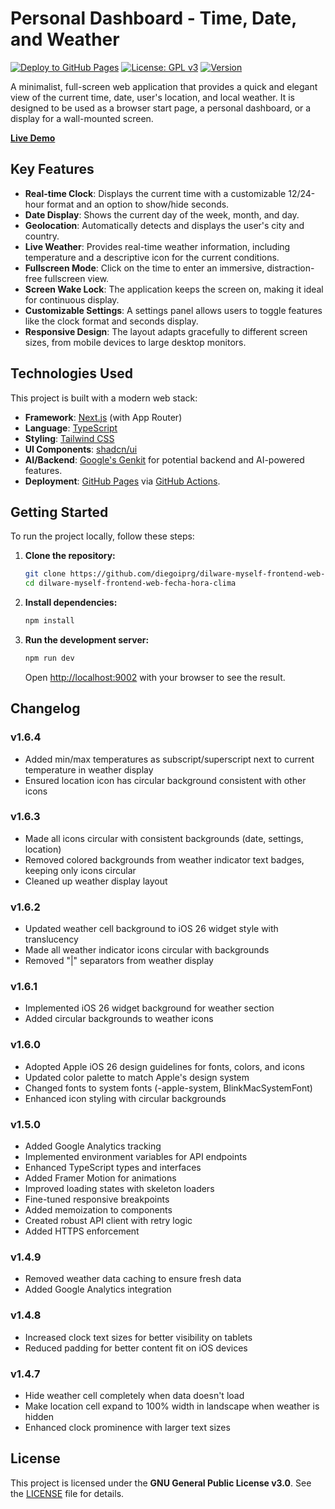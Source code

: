 # Personal Dashboard - Time, Date, and Weather

[![Deploy to GitHub Pages](https://github.com/diegoiprg/dilware-myself-frontend-web-fecha-hora-clima/actions/workflows/deploy-gh-pages.yml/badge.svg?branch=main)](https://github.com/diegoiprg/dilware-myself-frontend-web-fecha-hora-clima/actions/workflows/deploy-gh-pages.yml)
[![License: GPL v3](https://img.shields.io/badge/License-GPLv3-blue.svg)](https://www.gnu.org/licenses/gpl-3.0)
[![Version](https://img.shields.io/badge/version-v1.6.4-blue.svg)](./package.json)

A minimalist, full-screen web application that provides a quick and elegant view of the current time, date, user's location, and local weather. It is designed to be used as a browser start page, a personal dashboard, or a display for a wall-mounted screen.

[**Live Demo**](https://diegoiprg.github.io/dilware-myself-frontend-web-fecha-hora-clima/)

## Key Features

- **Real-time Clock**: Displays the current time with a customizable 12/24-hour format and an option to show/hide seconds.
- **Date Display**: Shows the current day of the week, month, and day.
- **Geolocation**: Automatically detects and displays the user's city and country.
- **Live Weather**: Provides real-time weather information, including temperature and a descriptive icon for the current conditions.
- **Fullscreen Mode**: Click on the time to enter an immersive, distraction-free fullscreen view.
- **Screen Wake Lock**: The application keeps the screen on, making it ideal for continuous display.
- **Customizable Settings**: A settings panel allows users to toggle features like the clock format and seconds display.
- **Responsive Design**: The layout adapts gracefully to different screen sizes, from mobile devices to large desktop monitors.

## Technologies Used

This project is built with a modern web stack:

- **Framework**: [Next.js](https://nextjs.org/) (with App Router)
- **Language**: [TypeScript](https://www.typescriptlang.org/)
- **Styling**: [Tailwind CSS](https://tailwindcss.com/)
- **UI Components**: [shadcn/ui](https://ui.shadcn.com/)
- **AI/Backend**: [Google's Genkit](https://firebase.google.com/docs/genkit) for potential backend and AI-powered features.
- **Deployment**: [GitHub Pages](https://pages.github.com/) via [GitHub Actions](https://github.com/features/actions).

## Getting Started

To run the project locally, follow these steps:

1.  **Clone the repository:**

    ```bash
    git clone https://github.com/diegoiprg/dilware-myself-frontend-web-fecha-hora-clima.git
    cd dilware-myself-frontend-web-fecha-hora-clima
    ```

2.  **Install dependencies:**

    ```bash
    npm install
    ```

3.  **Run the development server:**

    ```bash
    npm run dev
    ```

    Open [http://localhost:9002](http://localhost:9002) with your browser to see the result.

## Changelog

### v1.6.4

- Added min/max temperatures as subscript/superscript next to current temperature in weather display
- Ensured location icon has circular background consistent with other icons

### v1.6.3

- Made all icons circular with consistent backgrounds (date, settings, location)
- Removed colored backgrounds from weather indicator text badges, keeping only icons circular
- Cleaned up weather display layout

### v1.6.2

- Updated weather cell background to iOS 26 widget style with translucency
- Made all weather indicator icons circular with backgrounds
- Removed "|" separators from weather display

### v1.6.1

- Implemented iOS 26 widget background for weather section
- Added circular backgrounds to weather icons

### v1.6.0

- Adopted Apple iOS 26 design guidelines for fonts, colors, and icons
- Updated color palette to match Apple's design system
- Changed fonts to system fonts (-apple-system, BlinkMacSystemFont)
- Enhanced icon styling with circular backgrounds

### v1.5.0

- Added Google Analytics tracking
- Implemented environment variables for API endpoints
- Enhanced TypeScript types and interfaces
- Added Framer Motion for animations
- Improved loading states with skeleton loaders
- Fine-tuned responsive breakpoints
- Added memoization to components
- Created robust API client with retry logic
- Added HTTPS enforcement

### v1.4.9

- Removed weather data caching to ensure fresh data
- Added Google Analytics integration

### v1.4.8

- Increased clock text sizes for better visibility on tablets
- Reduced padding for better content fit on iOS devices

### v1.4.7

- Hide weather cell completely when data doesn't load
- Make location cell expand to 100% width in landscape when weather is hidden
- Enhanced clock prominence with larger text sizes

## License

This project is licensed under the **GNU General Public License v3.0**. See the [LICENSE](./LICENSE) file for details.
